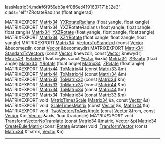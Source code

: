 lassMatrix34.md#f6f959eb3a4f086ed4191637171b32e3" class="el">ZRotateRadians</a> (float anglerad)</td>
</tr>
<tr>
<td class="memItemLeft" style="text-align: right;" data-nowrap="" data-valign="top">MATRIXEXPORT <a href="classMatrix34.md" class="el">Matrix34</a> </td>
<td class="memItemRight" data-valign="bottom"><a href="classMatrix34.md#f3a4992fe9871f523a5b3fc44adbe07a" class="el">YXRotateRadians</a> (float yangle, float xangle)</td>
</tr>
<tr>
<td class="memItemLeft" style="text-align: right;" data-nowrap="" data-valign="top">MATRIXEXPORT <a href="classMatrix34.md" class="el">Matrix34</a> </td>
<td class="memItemRight" data-valign="bottom"><a href="classMatrix34.md#8ed6c15c165b19bf406d6f6265b79ece" class="el">YXZRotateRadians</a> (float yangle, float xangle, float zangle)</td>
</tr>
<tr>
<td class="memItemLeft" style="text-align: right;" data-nowrap="" data-valign="top"><a href="classMatrix34.md" class="el">Matrix34</a> </td>
<td class="memItemRight" data-valign="bottom"><a href="classMatrix34.md#53bc1bcf2b063d55351688384d17998b" class="el">YXZRotate</a> (float yangle, float xangle, float zangle)</td>
</tr>
<tr>
<td class="memItemLeft" style="text-align: right;" data-nowrap="" data-valign="top">MATRIXEXPORT <a href="classMatrix34.md" class="el">Matrix34</a> </td>
<td class="memItemRight" data-valign="bottom"><a href="classMatrix34.md#15ab0711faa07dd22537a7095857ed3f" class="el">XZYRotate</a> (float xangle, float zangle, float yangle)</td>
</tr>
<tr>
<td class="memItemLeft" style="text-align: right;" data-nowrap="" data-valign="top">MATRIXEXPORT <a href="classMatrix34.md" class="el">Matrix34</a> </td>
<td class="memItemRight" data-valign="bottom"><a href="classMatrix34.md#3e7e34ea827694cc86db2598b7a5fdcd" class="el">VectorsToStandard</a> (const <a href="classVector.md" class="el">Vector</a> &amp;becomezdir, const <a href="classVector.md" class="el">Vector</a> &amp;becomeydir)</td>
</tr>
<tr>
<td class="memItemLeft" style="text-align: right;" data-nowrap="" data-valign="top">MATRIXEXPORT <a href="classMatrix34.md" class="el">Matrix34</a> </td>
<td class="memItemRight" data-valign="bottom"><a href="classMatrix34.md#ac7d11f3570f7c43f6029349705ab9f1" class="el">StandardToVectors</a> (const <a href="classVector.md" class="el">Vector</a> &amp;newzdir, const <a href="classVector.md" class="el">Vector</a> &amp;newydir)</td>
</tr>
<tr>
<td class="memItemLeft" style="text-align: right;" data-nowrap="" data-valign="top"><a href="classMatrix34.md" class="el">Matrix34</a> </td>
<td class="memItemRight" data-valign="bottom"><a href="classMatrix34.md#cc49a8715c21e919bc629b6fdbd486a7" class="el">RotateV</a> (float angle, const <a href="classVector.md" class="el">Vector</a> &amp;axis)</td>
</tr>
<tr>
<td class="memItemLeft" style="text-align: right;" data-nowrap="" data-valign="top"><a href="classMatrix34.md" class="el">Matrix34</a> </td>
<td class="memItemRight" data-valign="bottom"><a href="classMatrix34.md#bbce79da2370f9e02fed127f9c4d3c64" class="el">XRotate</a> (float angle)</td>
</tr>
<tr>
<td class="memItemLeft" style="text-align: right;" data-nowrap="" data-valign="top"><a href="classMatrix34.md" class="el">Matrix34</a> </td>
<td class="memItemRight" data-valign="bottom"><a href="classMatrix34.md#1308c15d4e6251301d2115f1e2058e55" class="el">YRotate</a> (float angle)</td>
</tr>
<tr>
<td class="memItemLeft" style="text-align: right;" data-nowrap="" data-valign="top"><a href="classMatrix34.md" class="el">Matrix34</a> </td>
<td class="memItemRight" data-valign="bottom"><a href="classMatrix34.md#2c944781e9a46e4bdf64db38dfff32fb" class="el">ZRotate</a> (float angle)</td>
</tr>
<tr>
<td class="memItemLeft" style="text-align: right;" data-nowrap="" data-valign="top">MATRIXEXPORT <a href="classMatrix44.md" class="el">Matrix44</a> </td>
<td class="memItemRight" data-valign="bottom"><a href="classMatrix34.md#c64f1bdcb8c4bdc1751f08c185369751" class="el">ToMatrix44</a> (const <a href="classMatrix33.md" class="el">Matrix33</a> &amp;m)</td>
</tr>
<tr>
<td class="memItemLeft" style="text-align: right;" data-nowrap="" data-valign="top">MATRIXEXPORT <a href="classMatrix44.md" class="el">Matrix44</a> </td>
<td class="memItemRight" data-valign="bottom"><a href="classMatrix34.md#1f67edc0a5af6e7b22daea08712d44d6" class="el">ToMatrix44</a> (const <a href="classMatrix34.md" class="el">Matrix34</a> &amp;m)</td>
</tr>
<tr>
<td class="memItemLeft" style="text-align: right;" data-nowrap="" data-valign="top">MATRIXEXPORT <a href="classMatrix33.md" class="el">Matrix33</a> </td>
<td class="memItemRight" data-valign="bottom"><a href="classMatrix34.md#593ddd99bc0c69f4c8d8d32a394d2e76" class="el">ToMatrix33</a> (const <a href="classMatrix34.md" class="el">Matrix34</a> &amp;m)</td>
</tr>
<tr>
<td class="memItemLeft" style="text-align: right;" data-nowrap="" data-valign="top">MATRIXEXPORT <a href="classMatrix33.md" class="el">Matrix33</a> </td>
<td class="memItemRight" data-valign="bottom"><a href="classMatrix34.md#c93fe4af36147fe6a797312f81e764f5" class="el">ToMatrix33</a> (const <a href="classMatrix44.md" class="el">Matrix44</a> &amp;m)</td>
</tr>
<tr>
<td class="memItemLeft" style="text-align: right;" data-nowrap="" data-valign="top">MATRIXEXPORT <a href="classMatrix34.md" class="el">Matrix34</a> </td>
<td class="memItemRight" data-valign="bottom"><a href="classMatrix34.md#0d513a874dfb689f1a0f6cd2af63ddcd" class="el">ToMatrix34</a> (const <a href="classMatrix44.md" class="el">Matrix44</a> &amp;m)</td>
</tr>
<tr>
<td class="memItemLeft" style="text-align: right;" data-nowrap="" data-valign="top">MATRIXEXPORT <a href="classMatrix34.md" class="el">Matrix34</a> </td>
<td class="memItemRight" data-valign="bottom"><a href="classMatrix34.md#c4b1ff6e9c551581f4feed6eff7c7079" class="el">ToMatrix34</a> (const <a href="classMatrix33.md" class="el">Matrix33</a> &amp;m)</td>
</tr>
<tr>
<td class="memItemLeft" style="text-align: right;" data-nowrap="" data-valign="top">MATRIXEXPORT void </td>
<td class="memItemRight" data-valign="bottom"><a href="classMatrix34.md#c19c1329a90759146f330d89f490fad3" class="el">MatrixTimesScale</a> (<a href="classMatrix34.md" class="el">Matrix34</a> &amp;a, const <a href="classVector.md" class="el">Vector</a> &amp;s)</td>
</tr>
<tr>
<td class="memItemLeft" style="text-align: right;" data-nowrap="" data-valign="top">MATRIXEXPORT void </td>
<td class="memItemRight" data-valign="bottom"><a href="classMatrix34.md#41252d54dac9402b702718969b08d2ff" class="el">ScaleTimesMatrix</a> (const <a href="classVector.md" class="el">Vector</a> &amp;s, <a href="classMatrix34.md" class="el">Matrix34</a> &amp;a)</td>
</tr>
<tr>
<td class="memItemLeft" style="text-align: right;" data-nowrap="" data-valign="top">MATRIXEXPORT void </td>
<td class="memItemRight" data-valign="bottom"><a href="classMatrix34.md#99a10e7e6bbd49ff59e6b4718f74f47b" class="el">TwoVectorsToAxisAngle</a> (const <a href="classVector.md" class="el">Vector</a> &amp;from, const <a href="classVector.md" class="el">Vector</a> &amp;to, <a href="classVector.md" class="el">Vector</a> &amp;axis, float &amp;radangle)</td>
</tr>
<tr>
<td class="memItemLeft" style="text-align: right;" data-nowrap="" data-valign="top">MATRIXEXPORT void </td>
<td class="memItemRight" data-valign="bottom"><a href="classMatrix34.md#90b057a0e6b5d9a4d006e66243ea8793" class="el">TransformVectorNoTranslate</a> (const <a href="classMatrix34.md" class="el">Matrix34</a> &amp;matrix, <a href="classVector.md" class="el">Vector</a> &amp;p)</td>
</tr>
<tr>
<td class="memItemLeft" style="text-align: right;" data-nowrap="" data-valign="top"><a href="classMatrix34.md" class="el">Matrix34</a> </td>
<td class="memItemRight" data-valign="bottom"><a href="classMatrix34.md#f57d590b1c44db757c91c7dd9790ba2e" class="el">CreateEulerMatrix</a> (const <a href="classRotate.md" class="el">Rotate</a> &amp;rotate)</td>
</tr>
<tr>
<td class="memItemLeft" style="text-align: right;" data-nowrap="" data-valign="top">void </td>
<td class="memItemRight" data-valign="bottom"><a href="classMatrix34.md#3f6d2e3ea3f27d02aa95c019e94840f9" class="el">TransformVector</a> (const <a href="classMatrix34.md" class="el">Matrix34</a> &amp;matrix, <a href="classVector.md" class="el">Vector</a> &amp;p)</td>
</tr>
</tbody>
</table>

------------------------------------------------------------------------

<span id="_details"></span>

